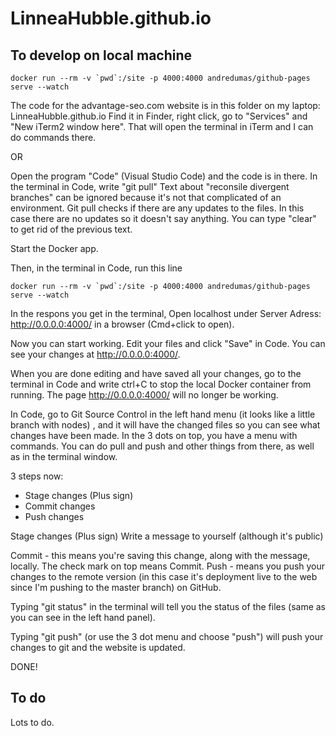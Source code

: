 # LinneaHubble.github.io

## To develop on local machine
```
docker run --rm -v `pwd`:/site -p 4000:4000 andredumas/github-pages serve --watch
```
The code for the advantage-seo.com website is in this folder on my laptop: LinneaHubble.github.io
Find it in Finder, right click, go to "Services" and "New iTerm2 window here". That will open the terminal in iTerm and I can do commands there. 

OR 

Open the program "Code" (Visual Studio Code) and the code is in there. 
In the terminal in Code, write "git pull"
Text about "reconsile divergent branches" can be ignored because it's not that complicated of an environment. 
Git pull checks if there are any updates to the files. In this case there are no updates so it doesn't say anything. 
You can type "clear" to get rid of the previous text. 

Start the Docker app. 

Then, in the terminal in Code, run this line
```
docker run --rm -v `pwd`:/site -p 4000:4000 andredumas/github-pages serve --watch
```

In the respons you get in the terminal, Open localhost under Server Adress: http://0.0.0.0:4000/ in a browser (Cmd+click to open).

Now you can start working. Edit your files and click "Save" in Code. You can see your changes at http://0.0.0.0:4000/. 

When you are done editing and have saved all your changes, go to the terminal in Code and write ctrl+C to stop the local Docker container from running. The page http://0.0.0.0:4000/ will no longer be working. 

In Code, go to Git Source Control in the left hand menu (it looks like a little branch with nodes) , and it will have the changed files so you can see what changes have been made. 
In the 3 dots on top, you have a menu with commands. You can do pull and push and other things from there, as well as in the terminal window. 

3 steps now:
- Stage changes (Plus sign)
- Commit changes
- Push changes

Stage changes (Plus sign)
Write a message to yourself (although it's public)

Commit - this means you're saving this change, along with the message, locally. The check mark on top means Commit.
Push - means you push your changes to the remote version (in this case it's deployment live to the web since I'm pushing to the master branch) on GitHub. 

Typing "git status" in the terminal will tell you the status of the files (same as you can see in the left hand panel). 

Typing "git push" (or use the 3 dot menu and choose "push") will push your changes to git and the website is updated. 

DONE!

## To do
Lots to do.

